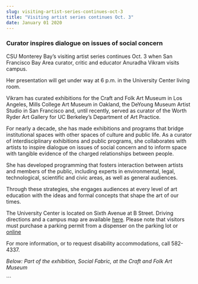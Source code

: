 ```yaml
---
slug: visiting-artist-series-continues-oct-3
title: "Visiting artist series continues Oct. 3"
date: January 01 2020
---
```


 
<h3>Curator inspires dialogue on issues of social concern</h3>
<p>
  CSU Monterey Bay’s visiting artist series continues Oct. 3 when San Francisco
  Bay Area curator, critic and educator Anuradha Vikram visits campus.
</p>
<p>
  Her presentation will get under way at 6 p.m. in the University Center living
  room.
</p>
<p>
  Vikram has curated exhibitions for the Craft and Folk Art Museum in Los
  Angeles, Mills College Art Museum in Oakland, the DeYoung Museum Artist Studio
  in San Francisco and, until recently, served as curator of the Worth Ryder Art
  Gallery for UC Berkeley’s Department of Art Practice.
</p>
<p>
  For nearly a decade, she has made exhibitions and programs that bridge
  institutional spaces with other spaces of culture and public life. As a
  curator of interdisciplinary exhibitions and public programs, she collaborates
  with artists to inspire dialogue on issues of social concern and to inform
  space with tangible evidence of the charged relationships between people.
</p>
<p>
  She has developed programming that fosters interaction between artists and
  members of the public, including experts in environmental, legal,
  technological, scientific and civic areas, as well as general audiences.
</p>
<p>
  Through these strategies, she engages audiences at every level of art
  education with the ideas and formal concepts that shape the art of our times.
</p>
<p>
  The University Center is located on Sixth Avenue at B Street. Driving
  directions and a campus map are available
  <a href="https://csumb.edu/maps">here</a>. Please note that visitors must
  purchase a parking permit from a dispenser on the parking lot or
  <a href="https://store.csumb.edu/products/daily-parking-permit">online</a>
</p>
<p>
  For more information, or to request disability accommodations, call 582-4337.
</p>
<p>
  <em
    >Below: Part of the exhibition, Social Fabric, at the Craft and Folk Art
    Museum</em
  >
</p>
```
